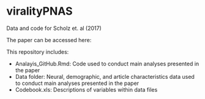 # viralityPNAS
Data and code for Scholz et. al (2017)

The paper can be accessed here:

This repository includes:

- Analayis_GitHub.Rmd: Code used to conduct main analyses presented in the paper
- Data folder: Neural, demographic, and article characteristics data used to conduct main analyses presented in the paper
- Codebook.xls: Descriptions of variables within data files
